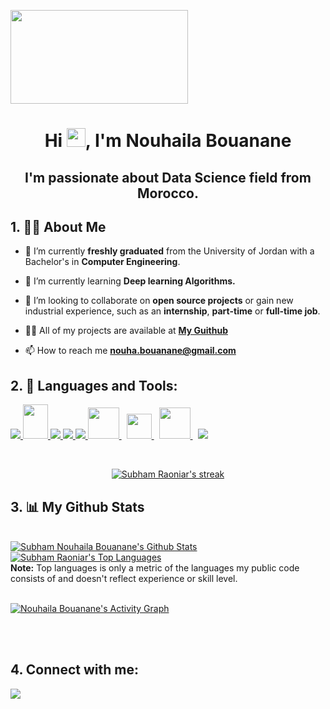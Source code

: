<a href="#"><img width="75%" src="https://cdn.dribbble.com/users/2514124/screenshots/5439070/girl_3.gif" height="150px" style="left: 160px"/></a>
<h1 align="center">Hi <img src="https://raw.githubusercontent.com/MartinHeinz/MartinHeinz/master/wave.gif" width="30px">, I'm Nouhaila Bouanane</h1>
<h2 align="center">I'm passionate about Data Science field from Morocco.</h2>


## 1. 🙋‍♂️ About Me

- 🔭 I’m currently **freshly graduated** from the University of Jordan with a Bachelor's in **Computer Engineering**.

- 🌱 I’m currently learning **Deep learning Algorithms.**

- 👯 I’m looking to collaborate on **open source projects** or gain new industrial experience, such as an **internship**, **part-time** or **full-time job**.

- 👨‍💻 All of my projects are available at **[My Guithub](https://github.com/NouhailaBouanane1)**

- 📫 How to reach me **nouha.bouanane@gmail.com**


## 2. 🚀 Languages and Tools:

<p align="left"> 
<a href="https://www.python.org" target="_blank"> <img src="https://img.icons8.com/color/48/000000/python.png"/> 
    <a href="https://www.microsoft.com/fr-fr/sql-server/sql-server-downloads" target="_blank"> <img src="https://www.svgrepo.com/show/303229/microsoft-sql-server-logo.svg" width="40" height="55"/> 
    <a href="https://www.w3.org/html/" target="_blank"> <img src="https://img.icons8.com/color/48/000000/html-5.png"/> </a> 
    <a href="https://www.w3schools.com/css/" target="_blank"> <img src="https://img.icons8.com/color/48/000000/css3.png"/> </a> 
    <a href="https://getbootstrap.com" target="_blank"> <img src="https://img.icons8.com/color/48/000000/bootstrap.png"/> </a> 
    </a> 
    </a> 
    <a style="padding-right:8px;" href="https://www.java.com/fr/download/" target="_blank"> <img src="https://encrypted-tbn0.gstatic.com/images?q=tbn:ANd9GcRhtrWciuRKqokrs79GzhERWynAXj3ICPUk7NDwGfaWNx83mqxgK5kilxzlbs392-cGy-g&usqp=CAU" width="50" height="50"/> 
    <a style="padding-right:8px;" href="https://www.jetbrains.com/clion/promo/?source=google&medium=cpc&campaign=11958227979&term=c%2B%2B%20editor%20download&gclid=CjwKCAjwrZOXBhACEiwA0EoRD7ECDhyjwdwJUkVc68inruBOS-jyM-Aw6PUzlyqaWeeEWHFd17WnzRoCG28QAvD_BwE" target="_blank"> <img src="https://upload.wikimedia.org/wikipedia/commons/thumb/1/18/ISO_C%2B%2B_Logo.svg/306px-ISO_C%2B%2B_Logo.svg.png" width="40" height="40"/> 
    </a>
     <a style="padding-right:8px;" href="https://flutter.dev/?gclid=CjwKCAjwrZOXBhACEiwA0EoRD4JXuRXAaLEILCed3g5SqEblrUP_Cv0XRFlvy9mF0mbba0d-YkWthBoCUH0QAvD_BwE&gclsrc=aw.ds" target="_blank"> <img src="https://play-lh.googleusercontent.com/5e7z5YCt7fplN4qndpYzpJjYmuzM2WSrfs35KxnEw-Ku1sClHRWHoIDSw3a3YS5WpGcI" width="50" height="50"/> 
    </a>
     </a> 
    <a href="https://firebase.google.com/" target="_blank"> <img src="https://img.icons8.com/color/48/000000/firebase.png"/> </a> 
    </a>   
     </a> 
   </a> 
  </a>
     </a>
</p>

<!-- [![React Badge](https://img.shields.io/badge/-React-61DBFB?style=for-the-badge&labelColor=black&logo=react&logoColor=61DBFB)](#)  [![Javascript Badge](https://img.shields.io/badge/-Javascript-F0DB4F?style=for-the-badge&labelColor=black&logo=javascript&logoColor=F0DB4F)](#) [![Typescript Badge](https://img.shields.io/badge/-Typescript-007acc?style=for-the-badge&labelColor=black&logo=typescript&logoColor=007acc)](#) [![Nodejs Badge](https://img.shields.io/badge/-Nodejs-3C873A?style=for-the-badge&labelColor=black&logo=node.js&logoColor=3C873A)](#) [![GraphQL Badge](https://img.shields.io/badge/-GraphQl-e535ab?style=for-the-badge&labelColor=black&logo=node.js&logoColor=e535ab)](#) -->
<br/>

<p align="center">
    <a href="https://github.com/NouhailaBouanane1/github-readme-streak-stats">
        <img title="🔥 Get streak stats for your profile at git.io/streak-stats" alt="Subham Raoniar's streak" src="https://github-readme-streak-stats.herokuapp.com/?user=NouhailaBouanane1&theme=jolly&hide_border=true&stroke=0000&background=060A0CD0"/>
    </a>
</p>

## 3. 📊 My Github Stats

  <br/>
    <a href="https://github.com/NouhailaBouanane1/github-readme-stats"><img alt="Subham Nouhaila Bouanane's Github Stats" src="https://github-readme-stats.vercel.app/api?username=NouhailaBouanane1&show_icons=true&count_private=true&theme=cobalt&hide_border=true&bg_color=0D1117" /></a>
  <a href="https://github.com/NouhailaBouanane1/github-readme-stats"><img alt="Subham Raoniar's Top Languages" src="https://github-readme-stats.vercel.app/api/top-langs/?username=NouhailaBouanane1&langs_count=8&count_private=true&layout=compact&theme=cobalt&hide_border=true&bg_color=0D1117" /></a>
  <br/>
  <b>Note:</b> Top languages is only a metric of the languages my public code consists of and doesn't reflect experience or skill level.


<br/>
<br/>

<a href="https://github.com/NouhailaBouanane1/github-readme-activity-graph"><img alt="Nouhaila Bouanane's Activity Graph" src="https://activity-graph.herokuapp.com/graph?username=NouhailaBouanane1&bg_color=0D1117&color=ec0c81&line=ec0c81&point=FFFFFF&hide_border=true" /></a>

<br/>
<br/>

## 4. Connect with me:
<p align="left">

<a href = "https://www.linkedin.com/in/nouhaila-bouanane-4a1313242//"><img src="https://img.icons8.com/fluent/48/000000/linkedin.png"/></a>

</p>
